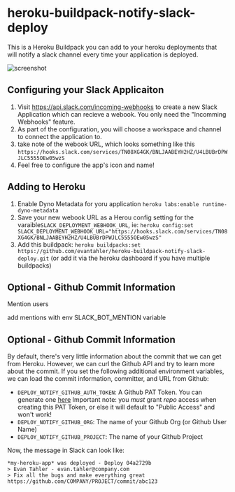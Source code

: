 # heroku-buildpack-notify-slack-deploy

This is a Heroku Buildpack you can add to your heroku deployments that will notify a slack channel every time your application is deployed.

![screenshot](https://raw.githubusercontent.com/evantahler/heroku-buildpack-notify-slack-deploy/master/sceenshot.png)

## Configuring your Slack Applicaiton

1. Visit https://api.slack.com/incoming-webhooks to create a new Slack Application which can recieve a webook. You only need the "Incomming Webhooks" feature.
2. As part of the configuration, you will choose a workspace and channel to connect the application to.
3. take note of the webook URL, which looks something like this `https://hooks.slack.com/services/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S`
4. Feel free to configure the app's icon and name!

## Adding to Heroku

1. Enable Dyno Metadata for yoru application `heroku labs:enable runtime-dyno-metadata`
1. Save your new webook URL as a Herou config setting for the varaible`SLACK_DEPLOYMENT_WEBHOOK_URL`, ie: `heroku config:set SLACK_DEPLOYMENT_WEBHOOK_URL="https://hooks.slack.com/services/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S"`
1. Add this buildpack: `heroku buildpacks:set https://github.com/evantahler/heroku-buildpack-notify-slack-deploy.git` (or add it via the heroku dashboard if you have multiple buildpacks)

## Optional - Github Commit Information
Mention users

add mentions with env SLACK_BOT_MENTION variable

## Optional - Github Commit Information

By default, there's very little information about the commit that we can get from Heroku. However, we can curl the Github API and try to learn more about the commit. If you set the following additional environment variables, we can load the commit information, committer, and URL from Github:

- `DEPLOY_NOTIFY_GITHUB_AUTH_TOKEN`: A Github PAT Token. You can generate one [here](https://docs.github.com/en/github/authenticating-to-github/creating-a-personal-access-token)
Important note: you *must* grant _repo_ access when creating this PAT Token, or else it will default to "Public Access" and won't work!
- `DEPLOY_NOTIFY_GITHUB_ORG`: The name of your Github Org (or Github User Name)
- `DEPLOY_NOTIFY_GITHUB_PROJECT`: The name of your Github Project

Now, the message in Slack can look like:

```
*my-heroku-app* was deployed - Deploy 04a2729b
> Evan Tahler - evan.tahler@company.com
> Fix all the bugs and make everything great
https://github.com/COMPANY/PROJECT/commit/abc123
```
